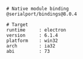     # Native module binding
    @serialport/bindings@8.0.4
    
    # Target
    runtime     : electron 
    version     : 6.1.4
    platform    : win32
    arch        : ia32
    abi         : 73
